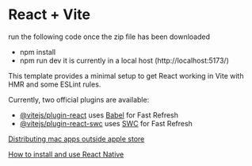 # React + Vite

run the following code once the zip file has been downloaded
- npm install
- npm run dev
it is currently in a local host (http://localhost:5173/) 

This template provides a minimal setup to get React working in Vite with HMR and some ESLint rules.

Currently, two official plugins are available:

- [@vitejs/plugin-react](https://github.com/vitejs/vite-plugin-react/blob/main/packages/plugin-react/README.md) uses [Babel](https://babeljs.io/) for Fast Refresh
- [@vitejs/plugin-react-swc](https://github.com/vitejs/vite-plugin-react-swc) uses [SWC](https://swc.rs/) for Fast Refresh


[Distributing mac apps outside apple store](https://www.rambo.codes/posts/2021-01-08-distributing-mac-apps-outside-the-app-store)

[How to install and use React Native](https://www.youtube.com/watch?v=YysKbNk1tj0)
